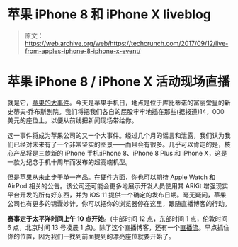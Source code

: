 # 苹果 iPhone 8 和 iPhone X liveblog

> 原文：<https://web.archive.org/web/https://techcrunch.com/2017/09/12/live-from-apples-iphone-8-iphone-x-event/>

# 苹果 iPhone 8 / iPhone X 活动现场直播

就是它，[苹果的大事件](https://web.archive.org/web/20221207064903/https://beta.techcrunch.com/2017/09/11/everything-we-expect-from-apples-big-iphone-event/)。今天是苹果手机日，地点是位于库比蒂诺的富丽堂皇的新史蒂夫·乔布斯剧院。我们将把我们各自的屁股牢牢地插在那些(据报道)14，000 美元的座位上，以便从前线把新闻现场带给你。

这一事件将成为苹果公司的又一个大事件。经过几个月的谣言和泄露，我们认为我们已经对未来有了一个非常坚实的图景——而且会有很多。几乎可以肯定的是，核心产品将是三款新的 iPhone 手机:iPhone 8、iPhone 8 Plus 和 iPhone X，这是一款为纪念手机十周年而发布的超高端机型。

但是苹果从未止步于单一产品。在硬件方面，你也可以期待 Apple Watch 和 AirPod 相关的公告。该公司还可能会更多地展示开发人员使用其 ARKit 增强现实平台开发的所有好东西，并为 iOS 11 提供一个确定的发布日期。毫无疑问，苹果公司也有更多的锦囊妙计，你可以把你的浏览器停在这里，跟随直播博客的行动。

**赛事定于太平洋时间上午 10 点开始**。(中部时间 12 点，东部时间 1 点，伦敦时间 6 点，北京时间 13 号凌晨 1 点)。除了这个直播博客，还有一个[直播流](https://web.archive.org/web/20221207064903/https://beta.techcrunch.com/2017/09/12/how-to-watch-the-live-stream-for-todays-apple-iphone-keynote/)。早点抓住你的位置，因为我们一找到前面提到的漂亮座位就要开始了。